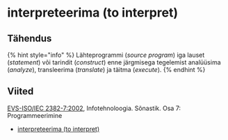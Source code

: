 # interpreteerima \(to interpret\)

## Tähendus

{% hint style="info" %}
Lähteprogrammi \(_source program_\) iga lauset \(_statement_\) või tarindit \(_construct_\) enne järgmisega tegelemist analüüsima \(_analyze_\), transleerima \(_translate_\) ja täitma \(_execute_\).
{% endhint %}

## Viited

[EVS-ISO/IEC 2382-7:2002](https://www.evs.ee/et/evs-iso-iec-2382-7-2002), Infotehnoloogia. Sõnastik. Osa 7: Programmeerimine

* [interpreteerima \(to interpret\)](http://www.eki.ee/dict/its/index.cgi?Q=interpreteerima&F=M&C06=et&C01=1&C10=1)

